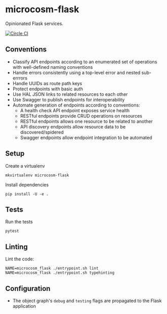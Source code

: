 # microcosm-flask

Opinionated Flask services.

[![Circle CI](https://circleci.com/gh/globality-corp/microcosm-flask/tree/develop.svg?style=svg)](https://circleci.com/gh/globality-corp/microcosm-flask/tree/develop)


## Conventions

 - Classify API endpoints according to an enumerated set of operations with well-defined naming conventions
 - Handle errors consistently using a top-level error and nested sub-errrors
 - Handle UUIDs as route path keys
 - Protect endpoints with basic auth
 - Use HAL JSON links to related resources to each other
 - Use Swagger to publish endpoints for interoperability
 - Automate generation of endpoints according to conventions:
    - A health check API endpoint exposes service health
    - RESTful endpoints provide CRUD operations on resources
    - RESTful endpoints allows one resource to be related to another
    - API discovery endpoints allow resource data to be discovered/spidered
    - Swagger endpoints allow endpoint integration to be automated

## Setup

Create a virtualenv

```
mkvirtualenv microcosm-flask
```

Install dependencies

```
pip install -U -e .
```

## Tests

Run the tests

```
pytest
```

## Linting

Lint the code:

```shell
NAME=microcosm_flask ./entrypoint.sh lint
NAME=microcosm_flask ./entrypoint.sh typehinting
```


## Configuration

 - The object graph's `debug` and `testing` flags are propagated to the Flask application
